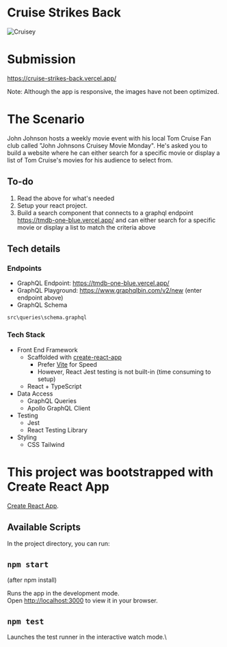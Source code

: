 ﻿# Cruise Strikes Back

![Cruisey](https://media.giphy.com/media/D16XHdsB1PBxm/giphy.gif)

# Submission

https://cruise-strikes-back.vercel.app/

Note: Although the app is responsive, the images have not been optimized.

# The Scenario

John Johnson hosts a weekly movie event with his local Tom Cruise Fan club called "John Johnsons Cruisey Movie Monday". He's asked you to build a website where he can either search for a specific movie or display a list of Tom Cruise's movies for his audience to select from.

## To-do

1. Read the above for what's needed
2. Setup your react project.
3. Build a search component that connects to a graphql endpoint https://tmdb-one-blue.vercel.app/ and can either search for a specific movie or display a list to match the criteria above

## Tech details

### Endpoints

- GraphQL Endpoint: https://tmdb-one-blue.vercel.app/
- GraphQL Playground: https://www.graphqlbin.com/v2/new (enter endpoint above)
- GraphQL Schema

```
src\queries\schema.graphql
```

### Tech Stack

- Front End Framework
  - Scaffolded with [create-react-app](https://create-react-app.dev/)
    - Prefer [Vite](https://vitejs.dev/) for Speed
    - However, React Jest testing is not built-in (time consuming to setup)
  - React + TypeScript
- Data Access
  - GraphQL Queries
  - Apollo GraphQL Client
- Testing
  - Jest
  - React Testing Library
- Styling
  - CSS Tailwind

# This project was bootstrapped with Create React App

[Create React App](https://github.com/facebook/create-react-app).

## Available Scripts

In the project directory, you can run:

## `npm start`

(after npm install)

Runs the app in the development mode.\
Open [http://localhost:3000](http://localhost:3000) to view it in your browser.

## `npm test`

Launches the test runner in the interactive watch mode.\
